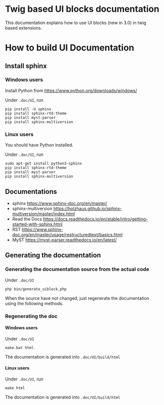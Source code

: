 # Twig based UI blocks documentation

This documentation explains how to use UI blocks (new in 3.0) in twig based extensions.

# How to build UI Documentation

## Install sphinx

### Windows users

Install Python from https://www.python.org/downloads/windows/

Under `.doc/UI`, run

```
pip install -U sphinx
pip install sphinx-rtd-theme
pip install myst-parser
pip install sphinx-multiversion
```

### Linux users

You should have Python installed.

Under `.doc/UI`, run

```
sudo apt-get install python3-sphinx
pip install sphinx-rtd-theme
pip install myst-parser
pip install sphinx-multiversion
```

## Documentations

  * sphinx https://www.sphinx-doc.org/en/master/
  * sphinx-multiversion https://holzhaus.github.io/sphinx-multiversion/master/index.html
  * Read the Docs https://docs.readthedocs.io/en/stable/intro/getting-started-with-sphinx.html
  * RST https://www.sphinx-doc.org/en/master/usage/restructuredtext/basics.html
  * MyST https://myst-parser.readthedocs.io/en/latest/

## Generating the documentation

### Generating the documentation source from the actual code

Under `.doc/UI`

```
php bin/generate_uiblock.php
```

When the source have not changed, just regenerate the documentation using the following methods.

### Regenerating the doc

#### Windows users

Under `.doc/UI`
```
make.bat html
```

The documentation is generated into `.doc/UI/build/html`

#### Linux users

Under `.doc/UI`, run
```
make html
```

The documentation is generated into `.doc/UI/build/html`
